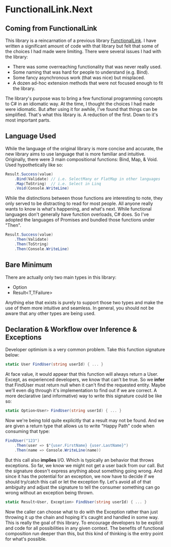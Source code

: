 # FunctionalLink.Next

## Coming from FunctionalLink

This library is a reincarnation of a previous library [FunctionalLink](https://gitlab.com/adleatherwood/FunctionalLink).  I
have written a significant amount of code with that library but felt that some of the choices I had made were limiting.  There
were several issues I had with the library: 

* There was some overreaching functionality that was never really used.
* Some naming that was hard for people to understand (e.g. Bind).
* Some fancy asynchronous work (that was nice) but misplaced. 
* A dozen ad-hoc extension methods that were not focused enough to fit the library.

The library's purpose was to bring a few functional programming concepts to C# in an idiomatic way.  At the time, I thought
the choices I had made were idiomatic.  But after using it for awhile, I've found that things can be simplified.  That's 
what this library is.  A reduction of the first.  Down to it's most important parts.

## Language Used

While the language of the original library is more concise and accurate, the new library aims to use language that is more
familiar and intuitive.  Originally, there were 3 main compositional functions: Bind, Map, & Void.  Used hypothetically like so:

```cs
Result.Success(value)
    .Bind(Validate) // i.e. SelectMany or FlatMap in other languages
    .Map(ToString)  // i.e. Select in Linq
    .Void(Console.WriteLine)
```

While the distinctions between those functions are interesting to note, they only served to be distracting to read for most
people.  All anyone really wants to know is what's happening, and what's next.  While functional languages don't generally have
function overloads, C# does.  So I've adopted the languages of Promises and bundled those functions under "Then".

```cs
Result.Success(value)
    .Then(Validate)
    .Then(ToString)
    .Then(Console.WriteLine)
```

## Bare Minimum

There are actually only two main types in this library:

* Option<T>
* Result<T,TFailure>

Anything else that exists is purely to support those two types and make the use of them more intuitive and seamless.  In general, 
you should not be aware that any other types are being used.

## Declaration & Workflow over Inference & Exceptions

Developer optimism is a very common problem.  Take this function signature below:

```cs
static User FindUser(string userId) { ... }
```

At face value, it would appear that this function will always return a User.  Except, as experienced developers, we know that can't 
be true.  So we **infer** that FindUser must return null when it can't find the requested entity.  Maybe we'll even dig through it's 
implementation to find out if we are correct.  A more declarative (and informative) way to write this 
signature could be like so:

```cs
static Option<User> FindUser(string userId) { ... }
```

Now we're being told quite explicitly that a result may not be found.  And we are given a return type that allows us to write "Happy Path"
code when consuming that type:

```cs
FindUser("123")
    .Then(user => $"{user.FirstName} {user.LastName}")
    .Then(name => Console.WriteLine(name))
```

But this call also **implies** I/O.  Which is typically an behavior that throws exceptions.  So far, we know we might not get a user
back from our call.  But the signature doesn't express anything about something going wrong.  And since it has the potential for an 
exception, we now have to decide if we should try/catch this call or let the exception fly.  Let's avoid all of that ambiguity and 
adjust the signature to tell the consumer something can go wrong without an exception being thrown.

```cs
static Result<User, Exception> FindUser(string userId) { ... }
```

Now the caller can choose what to do with the Exception rather than just throwing it up the chain and hoping it's caught and handled
in some way.  This is really the goal of this library.  To encourage developers to be explicit and code for all possibilities in any
given context.  The benefits of functional composition run deeper than this, but this kind of thinking is the entry point for what's 
possible. 
